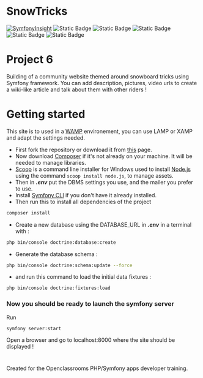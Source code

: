 # SnowTricks
[![SymfonyInsight](https://insight.symfony.com/projects/46512455-8112-40b4-b626-6de244ff0852/mini.svg)](https://insight.symfony.com/projects/46512455-8112-40b4-b626-6de244ff0852)
![Static Badge](https://img.shields.io/badge/symfony-6.3-000000?logo=symfony)
![Static Badge](https://img.shields.io/badge/bootstrap-5.1.3-7952B3?logo=bootstrap)
![Static Badge](https://img.shields.io/badge/php-8.1-777BB4?logo=php)
![Static Badge](https://img.shields.io/badge/phpmyadmin-5.1.1-6C78AF?logo=phpmyadmin)
![Static Badge](https://img.shields.io/badge/twig-3.x-green?logo=twig)

# Project 6

Building of a community website themed around snowboard tricks using Symfony framework.
You can add description, pictures, video urls to create a wiki-like article and talk about them with other riders ! 

# Getting started

This site is to used in a [WAMP](https://www.wampserver.com/) environement, you can use LAMP or XAMP and adapt the settings needed.

- First fork the repository or download it from [this](https://github.com/BenjVA/SnowTricks) page.
- Now download [Composer](https://getcomposer.org/download/) if it's not already on your machine. It will be needed to manage libraries.
- [Scoop](https://scoop.sh/) is a command line installer for Windows used to install [Node.js](https://nodejs.org/en/download) using the command ```scoop install node.js```, to manage assets.
- Then in ***.env*** put the DBMS settings you use, and the mailer you prefer to use.
- Install [Symfony CLI](https://symfony.com/download) if you don't have it already installed.
- Then run this to install all dependencies of the project
```bash
composer install
```
- Create a new database using the DATABASE_URL in ***.env*** in a terminal with : 
```bash
php bin/console doctrine:database:create
```
- Generate the database schema :
```bash
php bin/console doctrine:schema:update --force
```
- and run this command to load the initial data fixtures :
```bash
php bin/console doctrine:fixtures:load
```


### Now you should be ready to launch the symfony server
Run
```bash
symfony server:start
```
Open a browser and go to localhost:8000 where the site should be displayed !

#
Created for the Openclassrooms PHP/Symfony apps developer training.
